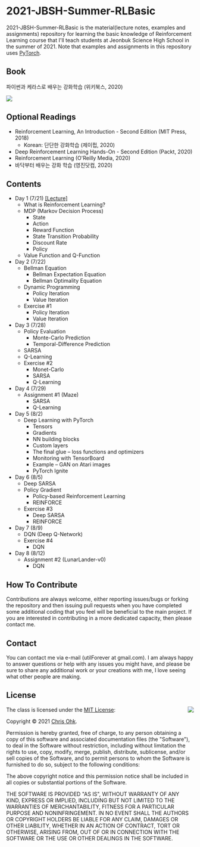 # 2021-JBSH-Summer-RLBasic

2021-JBSH-Summer-RLBasic is the material(lecture notes, examples and assignments) repository for learning the basic knowledge of Reinforcement Learning course that I'll teach students at Jeonbuk Science High School in the summer of 2021. Note that examples and assignments in this repository uses [PyTorch](https://pytorch.org/).

## Book

파이썬과 케라스로 배우는 강화학습 (위키북스, 2020)

![](https://wikibook.co.kr/images/cover/m/9791158392017.png)

## Optional Readings

- Reinforcement Learning, An Introduction - Second Edition (MIT Press, 2018)
  - Korean: 단단한 강화학습 (제이펍, 2020)
- Deep Reinforcement Learning Hands-On - Second Edition (Packt, 2020)
- Reinforcement Learning (O'Reilly Media, 2020)
- 바닥부터 배우는 강화 학습 (영진닷컴, 2020)

## Contents

- Day 1 (7/21) [[Lecture]](./1%20-%20Lecture/210721%20-%20Introduction%20to%20RL%2C%20Day%201.pdf)
  - What is Reinforcement Learning?
  - MDP (Markov Decision Process)
    - State
    - Action
    - Reward Function
    - State Transition Probability
    - Discount Rate
    - Policy
  - Value Function and Q-Function
- Day 2 (7/22)
  - Bellman Equation
    - Bellman Expectation Equation
    - Bellman Optimality Equation
  - Dynamic Programming
    - Policy Iteration
    - Value Iteration
  - Exercise #1
    - Policy Iteration
    - Value Iteration
- Day 3 (7/28)
  - Policy Evaluation
    - Monte-Carlo Prediction
    - Temporal-Difference Prediction
  - SARSA
  - Q-Learning
  - Exercise #2
    - Monet-Carlo
    - SARSA
    - Q-Learning
- Day 4 (7/29)
  - Assignment #1 (Maze)
    - SARSA
    - Q-Learning
- Day 5 (8/2)
  - Deep Learning with PyTorch
    - Tensors
    - Gradients
    - NN building blocks
    - Custom layers
    - The final glue – loss functions and optimizers
    - Monitoring with TensorBoard
    - Example – GAN on Atari images
    - PyTorch Ignite
- Day 6 (8/5)
  - Deep SARSA
  - Policy Gradient
    - Policy-based Reinforcement Learning
    - REINFORCE
  - Exercise #3
    - Deep SARSA
    - REINFORCE
- Day 7 (8/9)
  - DQN (Deep Q-Network)
  - Exercise #4
    - DQN
- Day 8 (8/12)
  - Assignment #2 (LunarLander-v0)
    - DQN

## How To Contribute

Contributions are always welcome, either reporting issues/bugs or forking the repository and then issuing pull requests when you have completed some additional coding that you feel will be beneficial to the main project. If you are interested in contributing in a more dedicated capacity, then please contact me.

## Contact

You can contact me via e-mail (utilForever at gmail.com). I am always happy to answer questions or help with any issues you might have, and please be sure to share any additional work or your creations with me, I love seeing what other people are making.

## License

<img align="right" src="http://opensource.org/trademarks/opensource/OSI-Approved-License-100x137.png">

The class is licensed under the [MIT License](http://opensource.org/licenses/MIT):

Copyright &copy; 2021 [Chris Ohk](http://www.github.com/utilForever).

Permission is hereby granted, free of charge, to any person obtaining a copy of this software and associated documentation files (the "Software"), to deal in the Software without restriction, including without limitation the rights to use, copy, modify, merge, publish, distribute, sublicense, and/or sell copies of the Software, and to permit persons to whom the Software is furnished to do so, subject to the following conditions:

The above copyright notice and this permission notice shall be included in all copies or substantial portions of the Software.

THE SOFTWARE IS PROVIDED "AS IS", WITHOUT WARRANTY OF ANY KIND, EXPRESS OR IMPLIED, INCLUDING BUT NOT LIMITED TO THE WARRANTIES OF MERCHANTABILITY, FITNESS FOR A PARTICULAR PURPOSE AND NONINFRINGEMENT. IN NO EVENT SHALL THE AUTHORS OR COPYRIGHT HOLDERS BE LIABLE FOR ANY CLAIM, DAMAGES OR OTHER LIABILITY, WHETHER IN AN ACTION OF CONTRACT, TORT OR OTHERWISE, ARISING FROM, OUT OF OR IN CONNECTION WITH THE SOFTWARE OR THE USE OR OTHER DEALINGS IN THE SOFTWARE.
